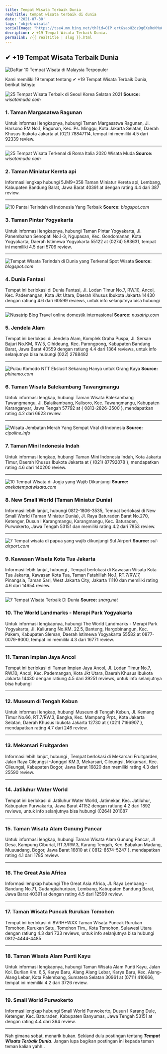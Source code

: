 ```yaml
---
title: Tempat Wisata Terbaik Dunia
realTitle: tempat wisata terbaik di dunia
date: '2021-07-30'
tags: "objek-wisata"
socialImage: "https://tse4.mm.bing.net/th?id=OIP.ertGsaoH2dz9g6XeRoKMuQHaFj&amp;pid=15.1"
decription: ✔ +19 Tempat Wisata Terbaik Dunia.
permalink: /{{ realTitle | slug }}.html
---
```


## ✔ +19 Tempat Wisata Terbaik Dunia

![Daftar 10 Tempat Wisata di Malaysia Terpopuler](http://3.bp.blogspot.com/-yeeF1-LchlA/Uxho0HjbRZI/AAAAAAAAA9s/2b5rMGSAja8/s1600/Menara-Kembar-Petronas.jpg)



Kami memiliki 19 tempat tentang ✔ +19 Tempat Wisata Terbaik Dunia, berikut listnya:



![25 Tempat Wisata Terbaik di Seoul Korea Selatan 2021 ](https://tse1.mm.bing.net/th?id=OIP.FBF7RLxm9AtUHoW_T0CfFAHaFE&amp;pid=15.1)
**Source:** _wisatamuda.com_


### 1. Taman Margasatwa Ragunan



Untuk informasi lengkapnya, hubungi Taman Margasatwa Ragunan, Jl. Harsono RM No.1, Ragunan, Kec. Ps. Minggu, Kota Jakarta Selatan, Daerah Khusus Ibukota Jakarta at (021) 78847114, tempat ini memiliki 4.5 dari 92339 review.

---


![25 Tempat Wisata Terkenal di Roma Italia 2020  Wisata Muda](https://tse1.mm.bing.net/th?id=OIP.GqLFmzE3mjQyLIFA2Z-4_gHaDj&amp;pid=15.1)
**Source:** _wisatamuda.com_


### 2. Taman Miniatur Kereta api



Informasi lengkap hubungi 5JM9+358 Taman Miniatur Kereta api, Lembang, Kabupaten Bandung Barat, Jawa Barat 40391 at  dengan rating 4.4 dari 387 review.

---


![10 Pantai Terindah di Indonesia Yang Terbaik](https://tse3.mm.bing.net/th?id=OIP.M2oSk48h1VA08T8docUPfAHaE7&amp;pid=15.1)
**Source:** _blogspot.com_


### 3. Taman Pintar Yogyakarta



Untuk informasi lengkapnya, hubungi Taman Pintar Yogyakarta, Jl. Panembahan Senopati No.1-3, Ngupasan, Kec. Gondomanan, Kota Yogyakarta, Daerah Istimewa Yogyakarta 55122 at (0274) 583631, tempat ini memiliki 4.5 dari 5706 review.

---


![Tempat Wisata Terindah di Dunia yang Terkenal  Spot Wisata](https://tse1.mm.bing.net/th?id=OIP.vGofLE-Khu8GPPRZlJBkIgAAAA&amp;pid=15.1)
**Source:** _blogspot.com_


### 4. Dunia Fantasi



Tempat ini berlokasi di Dunia Fantasi, Jl. Lodan Timur No.7, RW.10, Ancol, Kec. Pademangan, Kota Jkt Utara, Daerah Khusus Ibukota Jakarta 14430 dengan ratiung 4.6 dari 60599 reviews, untuk info selanjutnya bisa hubungi 

---


![Nusatrip Blog Travel online  domestik  internasional ](https://tse3.mm.bing.net/th?id=OIP.wHyVF7TIvhQztL5SOR2sIgHaE8&amp;pid=15.1)
**Source:** _nusatrip.com_


### 5. Jendela Alam



Tempat ini berlokasi di Jendela Alam, Komplek Graha Puspa, Jl. Sersan Bajuri No.KM, RW.5, Cihideung, Kec. Parongpong, Kabupaten Bandung Barat, Jawa Barat 40559 dengan ratiung 4.4 dari 1364 reviews, untuk info selanjutnya bisa hubungi (022) 2788482

---


![Pulau Komodo NTT Ekslusif Sekarang Hanya untuk Orang Kaya ](https://tse4.mm.bing.net/th?id=OIP.phkybVvp_GDzROH58lS0mAHaE8&amp;pid=15.1)
**Source:** _phinemo.com_


### 6. Taman Wisata Balekambang Tawangmangu



Untuk informasi lengkap, hubungi Taman Wisata Balekambang Tawangmangu, Jl. Balaikambang, Kalisoro, Kec. Tawangmangu, Kabupaten Karanganyar, Jawa Tengah 57792 at { 0813-2826-3500 }, mendapatkan rating 4.2 dari 6623 review.

---


![Wisata Jembatan Merah Yang Sempat Viral di Indonesia](https://tse4.mm.bing.net/th?id=OIP.rEiwYrLdsynpjP43CrBEdgHaJQ&amp;pid=15.1)
**Source:** _cipoline.info_


### 7. Taman Mini Indonesia Indah



Untuk informasi lengkap, hubungi Taman Mini Indonesia Indah, Kota Jakarta Timur, Daerah Khusus Ibukota Jakarta at { (021) 87792078 }, mendapatkan rating 4.6 dari 140200 review.

---


![10 Tempat Wisata di Jogja yang Wajib Dikunjungi](https://tse4.mm.bing.net/th?id=OIP.t0QCUI7A8hEF_Cd9hxq1xwHaFA&amp;pid=15.1)
**Source:** _anekatempatwisata.com_


### 8. New Small World (Taman Miniatur Dunia)



Informasi lebih lanjut, hubungi 0812-1806-3535, Tempat berlokasi di New Small World (Taman Miniatur Dunia), Jl. Raya Baturaden Barat No.270, Ketenger, Dusun I Karangmangu, Karangmangu, Kec. Baturaden, Purwokerto, Jawa Tengah 53151 dan memiliki rating 4.2 dari 7853 review.

---


![7 Tempat wisata di papua yang wajib dikunjungi  Sul Airport](https://tse3.mm.bing.net/th?id=OIP.QPhztEJmwQbZO6OlxqjNDQHaE8&amp;pid=15.1)
**Source:** _sul-airport.com_


### 9. Kawasan Wisata Kota Tua Jakarta



Informasi lebih lanjut, hubungi , Tempat berlokasi di Kawasan Wisata Kota Tua Jakarta, Kawasan Kota Tua, Taman Fatahillah No.1, RT.7/RW.7, Pinangsia, Taman Sari, West Jakarta City, Jakarta 11110 dan memiliki rating 4.6 dari 14654 review.

---


![7 Tempat Wisata Terbaik Di Dunia](https://tse1.mm.bing.net/th?id=OIP.TZITDNlAr8hu1KjoQSXQqwHaEo&amp;pid=15.1)
**Source:** _snarg.net_


### 10. The World Landmarks - Merapi Park Yogyakarta



Untuk informasi lengkapnya, hubungi The World Landmarks - Merapi Park Yogyakarta, Jl. Kaliurang No.KM. 22.5, Banteng, Hargobinangun, Kec. Pakem, Kabupaten Sleman, Daerah Istimewa Yogyakarta 55582 at 0877-0079-9000, tempat ini memiliki 4.3 dari 16771 review.

---


### 11. Taman Impian Jaya Ancol



Tempat ini berlokasi di Taman Impian Jaya Ancol, Jl. Lodan Timur No.7, RW.10, Ancol, Kec. Pademangan, Kota Jkt Utara, Daerah Khusus Ibukota Jakarta 14430 dengan ratiung 4.5 dari 39251 reviews, untuk info selanjutnya bisa hubungi 

---


### 12. Museum di Tengah Kebun



Untuk informasi lengkap, hubungi Museum di Tengah Kebun, Jl. Kemang Timur No.66, RT.7/RW.3, Bangka, Kec. Mampang Prpt., Kota Jakarta Selatan, Daerah Khusus Ibukota Jakarta 12730 at { (021) 7196907 }, mendapatkan rating 4.7 dari 246 review.

---


### 13. Mekarsari Fruitgarden



Informasi lebih lanjut, hubungi , Tempat berlokasi di Mekarsari Fruitgarden, Jalan Raya Cileungsi -Jonggol KM.3, Mekarsari, Cileungsi, Mekarsari, Kec. Cileungsi, Kabupaten Bogor, Jawa Barat 16820 dan memiliki rating 4.3 dari 25590 review.

---


### 14. Jatiluhur Water World



Tempat ini berlokasi di Jatiluhur Water World, Jatimekar, Kec. Jatiluhur, Kabupaten Purwakarta, Jawa Barat 41152 dengan ratiung 4.2 dari 1892 reviews, untuk info selanjutnya bisa hubungi (0264) 201087

---


### 15. Taman Wisata Alam Gunung Pancar



Untuk informasi lengkap, hubungi Taman Wisata Alam Gunung Pancar, Jl Desa, Kampung Ciburial, RT.3/RW.3, Karang Tengah, Kec. Babakan Madang, Muuuadang, Bogor, Jawa Barat 16810 at { 0812-8574-5247 }, mendapatkan rating 4.1 dari 1785 review.

---


### 16. The Great Asia Africa



Informasi lengkap hubungi The Great Asia Africa, Jl. Raya Lembang - Bandung No.71, Gudangkahuripan, Lembang, Kabupaten Bandung Barat, Jawa Barat 40391 at  dengan rating 4.5 dari 12599 review.

---


### 17. Taman Wisata Puncak Rurukan Tomohon



Tempat ini berlokasi di 8VRH+WXX Taman Wisata Puncak Rurukan Tomohon, Rurukan Satu, Tomohon Tim., Kota Tomohon, Sulawesi Utara dengan ratiung 4.3 dari 733 reviews, untuk info selanjutnya bisa hubungi 0812-4444-4485

---


### 18. Taman Wisata Alam Punti Kayu



Untuk informasi lengkapnya, hubungi Taman Wisata Alam Punti Kayu, Jalan Kol. Burlian Km. 6,5, Karya Baru, Alang Alang Lebar, Karya Baru, Kec. Alang-Alang Lebar, Kota Palembang, Sumatera Selatan 30961 at (0711) 410666, tempat ini memiliki 4.2 dari 3726 review.

---


### 19. Small World Purwokerto



Informasi lengkap hubungi Small World Purwokerto, Dusun I Karang Dule, Ketenger, Kec. Baturaden, Kabupaten Banyumas, Jawa Tengah 53151 at  dengan rating 4.4 dari 364 review.

---









Nah gimana sobat, menarik bukan. Sekiand dulu postingan tentang ***Tempat Wisata Terbaik Dunia***. Jangan lupa bagikan postingan ini kepada teman teman kalian yahh..
